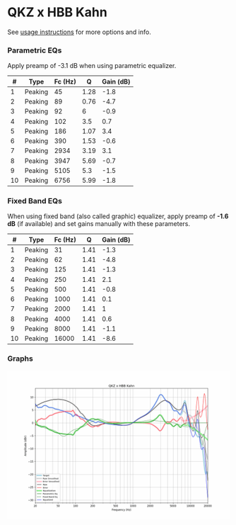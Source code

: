 # QKZ x HBB Kahn
See [usage instructions](https://github.com/jaakkopasanen/AutoEq#usage) for more options and info.

### Parametric EQs
Apply preamp of -3.1 dB when using parametric equalizer.

|   # | Type    |   Fc (Hz) |    Q |   Gain (dB) |
|-----|---------|-----------|------|-------------|
|   1 | Peaking |        45 | 1.28 |        -1.8 |
|   2 | Peaking |        89 | 0.76 |        -4.7 |
|   3 | Peaking |        92 | 6    |        -0.9 |
|   4 | Peaking |       102 | 3.5  |         0.7 |
|   5 | Peaking |       186 | 1.07 |         3.4 |
|   6 | Peaking |       390 | 1.53 |        -0.6 |
|   7 | Peaking |      2934 | 3.19 |         3.1 |
|   8 | Peaking |      3947 | 5.69 |        -0.7 |
|   9 | Peaking |      5105 | 5.3  |        -1.5 |
|  10 | Peaking |      6756 | 5.99 |        -1.8 |

### Fixed Band EQs
When using fixed band (also called graphic) equalizer, apply preamp of **-1.6 dB** (if available) and set gains manually with these parameters.

|   # | Type    |   Fc (Hz) |    Q |   Gain (dB) |
|-----|---------|-----------|------|-------------|
|   1 | Peaking |        31 | 1.41 |        -1.3 |
|   2 | Peaking |        62 | 1.41 |        -4.8 |
|   3 | Peaking |       125 | 1.41 |        -1.3 |
|   4 | Peaking |       250 | 1.41 |         2.1 |
|   5 | Peaking |       500 | 1.41 |        -0.8 |
|   6 | Peaking |      1000 | 1.41 |         0.1 |
|   7 | Peaking |      2000 | 1.41 |         1   |
|   8 | Peaking |      4000 | 1.41 |         0.6 |
|   9 | Peaking |      8000 | 1.41 |        -1.1 |
|  10 | Peaking |     16000 | 1.41 |        -8.6 |

### Graphs
![](./QKZ%20x%20HBB%20Kahn.png)

